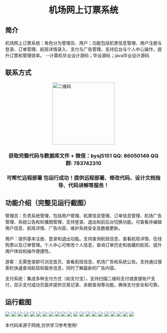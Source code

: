 <p><h1 align="center">机场网上订票系统</h1></p>

## 简介
机场网上订票系统：角色分为管理员、用户；功能包括机票信息管理、用户注册与登录、订单管理、航班详情录入、支付与广告管理，支持后台与个人中心操作，提升订票和管理效率。    --计算机毕业设计源码；毕设源码；java毕业设计源码


## 联系方式
<img src="https://bs-1329754181.cos.ap-shanghai.myqcloud.com/wx.jpg" alt="二维码" style="display: block; margin: 0 auto;" width="200px">
<p><h3 align="center">获取完整代码与数据库文件 + 微信：bysj5151 QQ: 86050149 QQ群: 783742310</h3></p>
<p><h3 align="center">可帮忙远程部署 包运行成功！提供远程部署、修改代码、设计文档指导、代码讲解等服务！</h3></p>

## 功能介绍（完整见运行截图）
管理员：负责系统管理，包括用户管理、机票信息管理、订单信息管理、机场广告管理、系统公告和轮播图管理，支持登录、退出和前后台切换功能。可查看并编辑用户信息、航班详情、广告内容，维护系统安全及数据更新。

用户：提供基本注册、登录和退出功能。支持查询航班信息、查看航班详情、在线购票以及订单管理。个人中心可修改个人信息，查询订单历史和收藏的航班，提升用户体验和操作便捷性。

游客：无需登录即可浏览首页、查看航班信息、机场广告和系统公告。支持通过搜索栏快速查询航班和服务信息，同时了解最新的广告内容。

支付系统：集成多种支付方式（如支付宝），支持扫描二维码支付或直接账户支付，显示支付成功页面并提供交易记录、余额查询等功能，确保支付安全和可靠。


## 运行截图
![](https://bs-1329754181.cos.ap-shanghai.myqcloud.com/ssm/AirportOnlineBookingSystem/img/001.jpg)
![](https://bs-1329754181.cos.ap-shanghai.myqcloud.com/ssm/AirportOnlineBookingSystem/img/002.jpg)
![](https://bs-1329754181.cos.ap-shanghai.myqcloud.com/ssm/AirportOnlineBookingSystem/img/003.jpg)
![](https://bs-1329754181.cos.ap-shanghai.myqcloud.com/ssm/AirportOnlineBookingSystem/img/004.jpg)
![](https://bs-1329754181.cos.ap-shanghai.myqcloud.com/ssm/AirportOnlineBookingSystem/img/005.jpg)
![](https://bs-1329754181.cos.ap-shanghai.myqcloud.com/ssm/AirportOnlineBookingSystem/img/006.jpg)
![](https://bs-1329754181.cos.ap-shanghai.myqcloud.com/ssm/AirportOnlineBookingSystem/img/007.jpg)
![](https://bs-1329754181.cos.ap-shanghai.myqcloud.com/ssm/AirportOnlineBookingSystem/img/008.jpg)
![](https://bs-1329754181.cos.ap-shanghai.myqcloud.com/ssm/AirportOnlineBookingSystem/img/009.jpg)
![](https://bs-1329754181.cos.ap-shanghai.myqcloud.com/ssm/AirportOnlineBookingSystem/img/010.jpg)
![](https://bs-1329754181.cos.ap-shanghai.myqcloud.com/ssm/AirportOnlineBookingSystem/img/011.jpg)
![](https://bs-1329754181.cos.ap-shanghai.myqcloud.com/ssm/AirportOnlineBookingSystem/img/012.jpg)
![](https://bs-1329754181.cos.ap-shanghai.myqcloud.com/ssm/AirportOnlineBookingSystem/img/013.jpg)
![](https://bs-1329754181.cos.ap-shanghai.myqcloud.com/ssm/AirportOnlineBookingSystem/img/014.jpg)
![](https://bs-1329754181.cos.ap-shanghai.myqcloud.com/ssm/AirportOnlineBookingSystem/img/015.jpg)
![](https://bs-1329754181.cos.ap-shanghai.myqcloud.com/ssm/AirportOnlineBookingSystem/img/016.jpg)
![](https://bs-1329754181.cos.ap-shanghai.myqcloud.com/ssm/AirportOnlineBookingSystem/img/017.jpg)
![](https://bs-1329754181.cos.ap-shanghai.myqcloud.com/ssm/AirportOnlineBookingSystem/img/018.jpg)
![](https://bs-1329754181.cos.ap-shanghai.myqcloud.com/ssm/AirportOnlineBookingSystem/img/019.jpg)
![](https://bs-1329754181.cos.ap-shanghai.myqcloud.com/ssm/AirportOnlineBookingSystem/img/020.jpg)
![](https://bs-1329754181.cos.ap-shanghai.myqcloud.com/ssm/AirportOnlineBookingSystem/img/021.jpg)

<p>本代码来源于网络,仅供学习参考使用!</p>
